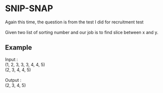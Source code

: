 # SNIP-SNAP
Again this time, the question is from the test I did for recruitment test <br><br>
Given two list of sorting number and our job is to find slice between x and y. <br> 
## Example
Input : <br>(1, 2, 3, 3, 3, 4, 4, 5)<br>
(2, 3, 4, 4, 5)<br><br>
Output : <br>
(2, 3, 4, 5)


